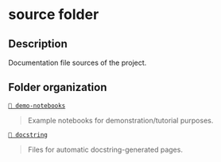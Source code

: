 # source folder

## Description

Documentation file sources of the project.

## Folder organization

[`📂 demo-notebooks`](demo-notebooks)
> Example notebooks for demonstration/tutorial purposes.

[`📂 docstring`](docstring)
> Files for automatic docstring-generated pages.
